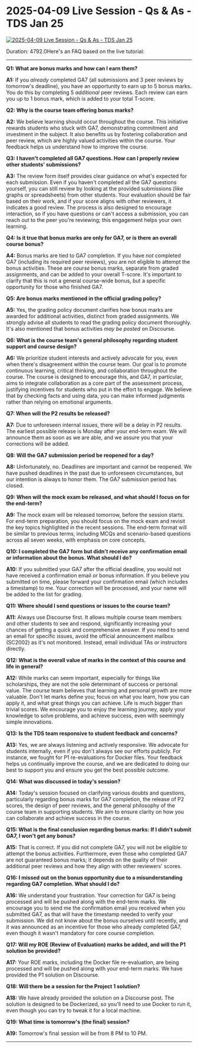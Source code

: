 # 2025-04-09 Live Session - Qs & As - TDS Jan 25

[![2025-04-09 Live Session - Qs & As - TDS Jan 25](https://i.ytimg.com/vi_webp/Er49fGwYnPc/sddefault.webp)](https://youtu.be/Er49fGwYnPc)

Duration: 4792.0Here's an FAQ based on the live tutorial:

---

**Q1: What are bonus marks and how can I earn them?**

**A1:** If you _already_ completed GA7 (all submissions and 3 peer reviews by tomorrow's deadline), you have an opportunity to earn up to 5 bonus marks. You do this by completing 5 _additional_ peer reviews. Each review can earn you up to 1 bonus mark, which is added to your total T-score.

**Q2: Why is the course team offering bonus marks?**

**A2:** We believe learning should occur throughout the course. This initiative rewards students who stuck with GA7, demonstrating commitment and investment in the subject. It also benefits us by fostering collaboration and peer review, which are highly valued activities within the course. Your feedback helps us understand how to improve the course.

**Q3: I haven't completed all GA7 questions. How can I properly review other students' submissions?**

**A3:** The review form itself provides clear guidance on what's expected for each submission. Even if you haven't completed all the GA7 questions yourself, you can still review by looking at the provided submissions (like graphs or spreadsheets) from other students. Your evaluation should be fair based on their work, and if your score aligns with other reviewers, it indicates a good review. The process is also designed to encourage interaction, so if you have questions or can't access a submission, you can reach out to the peer you're reviewing; this engagement helps your own learning.

**Q4: Is it true that bonus marks are only for GA7, or is there an overall course bonus?**

**A4:** Bonus marks are tied to GA7 completion. If you have _not_ completed GA7 (including its required peer reviews), you are not eligible to attempt the bonus activities. These are _course_ bonus marks, separate from graded assignments, and can be added to your overall T-score. It's important to clarify that this is not a general course-wide bonus, but a specific opportunity for those who finished GA7.

**Q5: Are bonus marks mentioned in the official grading policy?**

**A5:** Yes, the grading policy document clarifies how bonus marks are awarded for additional activities, distinct from graded assignments. We strongly advise all students to read the grading policy document thoroughly. It's also mentioned that bonus activities _may be posted_ on Discourse.

**Q6: What is the course team's general philosophy regarding student support and course design?**

**A6:** We prioritize student interests and actively advocate for you, even when there's disagreement within the course team. Our goal is to promote continuous learning, critical thinking, and collaboration throughout the course. The course is designed to encourage this, and GA7, in particular, aims to integrate collaboration as a core part of the assessment process, justifying incentives for students who put in the effort to engage. We believe that by checking facts and using data, you can make informed judgments rather than relying on emotional arguments.

**Q7: When will the P2 results be released?**

**A7:** Due to unforeseen internal issues, there will be a delay in P2 results. The earliest possible release is Monday after your end-term exam. We will announce them as soon as we are able, and we assure you that your corrections will be added.

**Q8: Will the GA7 submission period be reopened for a day?**

**A8:** Unfortunately, no. Deadlines are important and cannot be reopened. We have pushed deadlines in the past due to unforeseen circumstances, but our intention is always to honor them. The GA7 submission period has closed.

**Q9: When will the mock exam be released, and what should I focus on for the end-term?**

**A9:** The mock exam will be released tomorrow, before the session starts. For end-term preparation, you should focus on the mock exam and revisit the key topics highlighted in the recent sessions. The end-term format will be similar to previous terms, including MCQs and scenario-based questions across all seven weeks, with emphasis on core concepts.

**Q10: I completed the GA7 form but didn't receive any confirmation email or information about the bonus. What should I do?**

**A10:** If you submitted your GA7 after the official deadline, you would not have received a confirmation email or bonus information. If you believe you submitted on time, please forward your confirmation email (which includes a timestamp) to me. Your correction will be processed, and your name will be added to the list for grading.

**Q11: Where should I send questions or issues to the course team?**

**A11:** Always use Discourse first. It allows multiple course team members and other students to see and respond, significantly increasing your chances of getting a quick and comprehensive answer. If you need to send an email for specific issues, avoid the official announcement mailbox (SC2002) as it's not monitored. Instead, email individual TAs or instructors directly.

**Q12: What is the overall value of marks in the context of this course and life in general?**

**A12:** While marks can seem important, especially for things like scholarships, they are not the sole determinant of success or personal value. The course team believes that learning and personal growth are more valuable. Don't let marks define you; focus on what you learn, how you can apply it, and what great things you can achieve. Life is much bigger than trivial scores. We encourage you to enjoy the learning journey, apply your knowledge to solve problems, and achieve success, even with seemingly simple innovations.

**Q13: Is the TDS team responsive to student feedback and concerns?**

**A13:** Yes, we are always listening and actively responsive. We advocate for students internally, even if you don't always see our efforts publicly. For instance, we fought for P1 re-evaluations for Docker files. Your feedback helps us continually improve the course, and we are dedicated to doing our best to support you and ensure you get the best possible outcome.

**Q14: What was discussed in today's session?**

**A14:** Today's session focused on clarifying various doubts and questions, particularly regarding bonus marks for GA7 completion, the release of P2 scores, the design of peer reviews, and the general philosophy of the course team in supporting students. We aim to ensure clarity on how you can collaborate and achieve success in the course.

**Q15: What is the final conclusion regarding bonus marks: If I didn't submit GA7, I won't get any bonus?**

**A15:** That is correct. If you did not complete GA7, you will not be eligible to attempt the bonus activities. Furthermore, even those who completed GA7 are not guaranteed bonus marks; it depends on the quality of their additional peer reviews and how they align with other reviewers' scores.

**Q16: I missed out on the bonus opportunity due to a misunderstanding regarding GA7 completion. What should I do?**

**A16:** We understand your frustration. Your correction for GA7 is being processed and will be pushed along with the end-term marks. We encourage you to send me the confirmation email you received when you submitted GA7, as that will have the timestamp needed to verify your submission. We did not know about the bonus ourselves until recently, and it was announced as an incentive for those who already completed GA7, even though it wasn't mandatory for core course completion.

**Q17: Will my ROE (Review of Evaluation) marks be added, and will the P1 solution be provided?**

**A17:** Your ROE marks, including the Docker file re-evaluation, are being processed and will be pushed along with your end-term marks. We have provided the P1 solution on Discourse.

**Q18: Will there be a session for the Project 1 solution?**

**A18:** We have already provided the solution on a Discourse post. The solution is designed to be Dockerized, so you'll need to use Docker to run it, even though you can try to tweak it for a local machine.

**Q19: What time is tomorrow's (the final) session?**

**A19:** Tomorrow's final session will be from 8 PM to 10 PM.

---
